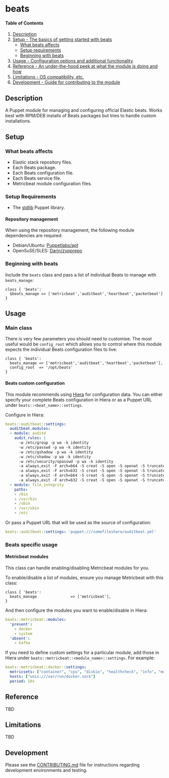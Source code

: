 
# beats

#### Table of Contents

1. [Description](#description)
2. [Setup - The basics of getting started with beats](#setup)
    * [What beats affects](#what-beats-affects)
    * [Setup requirements](#setup-requirements)
    * [Beginning with beats](#beginning-with-beats)
3. [Usage - Configuration options and additional functionality](#usage)
4. [Reference - An under-the-hood peek at what the module is doing and how](#reference)
5. [Limitations - OS compatibility, etc.](#limitations)
6. [Development - Guide for contributing to the module](#development)

## Description

A Puppet module for managing and configuring official Elastic beats. Works best with RPM/DEB installs of Beats packages but tries to handle custom installations.

## Setup

### What beats affects

* Elastic stack repository files.
* Each Beats package.
* Each Beats configuration file.
* Each Beats service file.
* Metricbeat module configuration files.

### Setup Requirements

* The [stdlib](https://forge.puppetlabs.com/puppetlabs/stdlib) Puppet library.

#### Repository management

When using the repository management, the following module dependencies are required:

* Debian/Ubuntu: [Puppetlabs/apt](http://forge.puppetlabs.com/puppetlabs/apt)
* OpenSuSE/SLES: [Darin/zypprepo](https://forge.puppetlabs.com/darin/zypprepo)

### Beginning with beats

Include the `beats` class and pass a list of individual Beats to manage with `beats_manage`:

```puppet
class { 'beats':
  $beats_manage => ['metricbeat','auditbeat','heartbeat','packetbeat']
}
```

## Usage

### Main class

There is very few parameters you should need to customise.  The most useful would be `config_root` which allows you to control where this module expects the individual Beats configuration files to live:

```puppet
class { 'beats':
  beats_manage => ['metricbeat','auditbeat','heartbeat','packetbeat'],
  config_root  => '/opt/beats'
}
```

#### Beats custom configuration

This module recommends using [Hiera](https://puppet.com/docs/puppet/5.3/hiera_intro.html) for configuration data.  You can either specify your complete Beats configuration in Hiera or as a Puppet URL under `beats::<beat_name>::settings`.

Configure in Hiera:

```yaml
beats::auditbeat::settings:
  auditbeat.modules:
  - module: auditd
    audit_rules: |
      -w /etc/group -p wa -k identity
      -w /etc/passwd -p wa -k identity
      -w /etc/gshadow -p wa -k identity
      -w /etc/shadow -p wa -k identity
      -w /etc/security/opasswd -p wa -k identity
      -a always,exit -F arch=b64 -S creat -S open -S openat -S truncate -S ftruncate -F exit=-EACCES -F auid>=1000 -F auid!=4294967295 -k access
      -a always,exit -F arch=b32 -S creat -S open -S openat -S truncate -S ftruncate -F exit=-EACCES -F auid>=1000 -F auid!=4294967295 -k access
      -a always,exit -F arch=b64 -S creat -S open -S openat -S truncate -S ftruncate -F exit=-EPERM -F auid>=1000 -F auid!=4294967295 -k access
      -a always,exit -F arch=b32 -S creat -S open -S openat -S truncate -S ftruncate -F exit=-EPERM -F auid>=1000 -F auid!=4294967295 -k access
  - module: file_integrity
    paths:
    - /bin
    - /usr/bin
    - /sbin
    - /usr/sbin
    - /etc
```

Or pass a Puppet URL that will be used as the source of configuration:

```yaml
beats::auditbeat::settings: 'puppet:///somefileshare/auditbeat.yml'
```

### Beats specific usage

#### Metricbeat modules

This class can handle enabling/disabling Metricbeat modules for you.

To enable/disable a list of modules, ensure you manage Metricbeat with this class:

```puppet
class { 'beats':
  beats_manage               => ['metricbeat'],
}
```

And then configure the modules you want to enable/disable in Hiera:

```yaml
beats::metricbeat::modules:
  'present':
    - docker
    - system
  'absent':
    - kafka
```

If you need to define custom settings for a particular module, add those in Hiera under `beats::metricbeat::<module_name>::settings`. For example:

```yaml
beats::metricbeat::docker::settings:
  metricsets: ["container", "cpu", "diskio", "healthcheck", "info", "memory", "network"]
  hosts: ["unix:///var/run/docker.sock"]
  period: 10s
```

## Reference

TBD

## Limitations

TBD

## Development

Please see the [CONTRIBUTING.md](CONTRIBUTING.md) file for instructions regarding development environments and testing.
